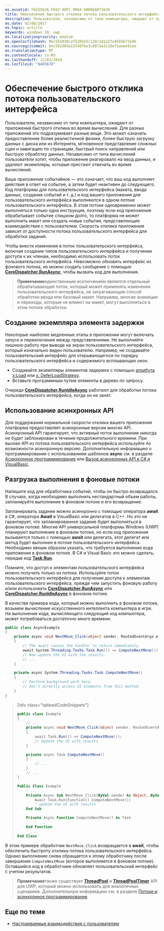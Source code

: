 ```yaml
---
ms.assetid: FA25562A-FE62-4DFC-9084-6BD6EAD73636
title: Обеспечение быстрого отклика потока пользовательского интерфейса
description: Пользователи, независимо от типа компьютера, ожидают от приложений быстрого отклика во время вычислений.
ms.date: 02/08/2017
ms.topic: article
keywords: windows 10, uwp
ms.localizationpriority: medium
ms.openlocfilehash: 0bc555030c2f5202e5c128c1d1a2fe45b5b71b4b
ms.sourcegitcommit: b4c502d69a13340f6e3c887aa3c26ef2aeee9cee
ms.translationtype: MT
ms.contentlocale: ru-RU
ms.lasthandoff: 12/03/2018
ms.locfileid: "8465670"
---
```

# <a name="keep-the-ui-thread-responsive"></a>Обеспечение быстрого отклика потока пользовательского интерфейса


Пользователи, независимо от типа компьютера, ожидают от приложений быстрого отклика во время вычислений. Для разных приложений это подразумевает разные вещи. Это может означать предоставление более реалистичной физики, более быструю загрузку данных с диска или из Интернета, мгновенное представление сложных сцен и навигацию по страницам, быстрый поиск направлений или быструю обработку данных. Независимо от типа вычислений пользователи хотят, чтобы приложение реагировало на ввод данных, и удаляют экземпляры, которые престают отвечать во время вычислений.

Ваше приложение событийное — это означает, что ваш код выполняет действия в ответ на событие, а затем будет неактивен до следующего. Код платформы для пользовательского интерфейса (макета, ввода данных, создания событий и т. д.) и код вашего приложения для пользовательского интерфейса выполняются в одном потоке пользовательского интерфейса. В этом потоке одновременно может выполняться только одна инструкция, поэтому если код приложения обрабатывает событие слишком долго, то платформа не может выполнить макет или создать новые события, представляющие взаимодействие с пользователем. Скорость отклика приложения зависит от доступности потока пользовательского интерфейса для обработки заданий.

Чтобы внести изменения в поток пользовательского интерфейса, включая создание типов пользовательского интерфейса и получение доступа к их членам, необходимо использовать поток пользовательского интерфейса. Невозможно обновить интерфейс из фонового потока, но можно создать сообщение с помощью [**CoreDispatcher.RunAsync**](https://msdn.microsoft.com/library/windows/apps/Hh750317), чтобы вызвать код для выполнения.

> **Примечание**единственным исключением является отдельный обрабатывающий поток, который может применять изменения пользовательского интерфейса, не затрагивающие способ обработки ввода или базовый макет. Например, многие анимации и переходы, которые не влияют на макет, могут выполняться в этом потоке обработки.

## <a name="delay-element-instantiation"></a>Создание экземпляра элемента задержки

Некоторые наиболее медленные этапы в приложении могут включать запуск и переключение между представлениями. Не выполняйте лишнюю работу при выводе на экран пользовательского интерфейса, который изначально виден пользователю. Например, не создавайте пользовательский интерфейс для открывающегося по порядку пользовательского интерфейса и содержимого всплывающих окон.

-   Создавайте экземпляры элементов задержки с помощью [атрибута x:Load](../xaml-platform/x-load-attribute.md) или [x: DeferLoadStrategy](https://msdn.microsoft.com/library/windows/apps/Mt204785).
-   Вставьте программным путем элементы в дерево по запросу.

Очереди [**CoreDispatcher.RunIdleAsync**](https://msdn.microsoft.com/library/windows/apps/Hh967918) работают для обработки потока пользовательского интерфейса, когда он не занят.

## <a name="use-asynchronous-apis"></a>Использование асинхронных API

Для поддержания нормальной скорости отклика вашего приложения платформа предоставляет асинхронные версии многих API. Асинхронный API гарантирует, что активный поток выполнения никогда не будет заблокирован в течение продолжительного времени. При вызове API из потока пользовательского интерфейса используйте по возможности асинхронную версию. Дополнительную информацию о программировании с использованием шаблонов **async** см. в разделе [Асинхронное программирование](https://msdn.microsoft.com/library/windows/apps/Mt187335) или [Вызов асинхронных API в C# и VisualBasic](https://msdn.microsoft.com/library/windows/apps/Mt187337).

## <a name="offload-work-to-background-threads"></a>Разгрузка выполнения в фоновые потоки

Напишите код для обработчика событий, чтобы он быстро возвращался. В случаях, когда необходимо выполнить нестандартный объем работы, запланируйте выполнение в фоновом потоке и его возвращение.

Запланировать задание можно асинхронно с помощью оператора **await** в C#, оператора **Await** в VisualBasic или делегатов в C++. Но это не гарантирует, что запланированное задание будет выполняться в фоновом потоке. Многие API универсальной платформы Windows (UWP) планируют выполнение в фоновом потоке, но если код приложения вызывается только с помощью **await** или делегата, этот делегат или метод будет выполнен в потоке пользовательского интерфейса. Необходимо явным образом указать, что требуется выполнение кода приложения в фоновом потоке. В C# и Visual Basic это можно сделать, передав код [**Task.Run**](https://msdn.microsoft.com/library/windows/apps/xaml/system.threading.tasks.task.run.aspx).

Помните, что доступ к элементам пользовательского интерфейса можно получить только из потока. Используйте поток пользовательского интерфейса для получения доступа к элементам пользовательского интерфейса, прежде чем запустить фоновую работу и/или использовать [**CoreDispatcher.RunAsync**](https://msdn.microsoft.com/library/windows/apps/Hh750317) или [**CoreDispatcher.RunIdleAsync**](https://msdn.microsoft.com/library/windows/apps/Hh967918) в фоновом потоке.

В качестве примера кода, который можно выполнить в фоновом потоке, возьмем вычисление искусственного интеллекта компьютера в игре. На выполнение кода, вычисляющего следующий ход компьютера, может потребоваться достаточно много времени.

```csharp
public class AsyncExample
{
    private async void NextMove_Click(object sender, RoutedEventArgs e)
    {
        // The await causes the handler to return immediately.
        await System.Threading.Tasks.Task.Run(() => ComputeNextMove());
        // Now update the UI with the results.
        // ...
    }

    private async System.Threading.Tasks.Task ComputeNextMove()
    {
        // Perform background work here.
        // Don't directly access UI elements from this method.
    }
}
```

> [!div class="tabbedCodeSnippets"]
> ```csharp
> public class Example
> {
>     // ...
>     private async void NextMove_Click(object sender, RoutedEventArgs e)
>     {
>         await Task.Run(() => ComputeNextMove());
>         // Update the UI with results
>     }
> 
>     private async Task ComputeNextMove()
>     {
>         // ...
>     }
>     // ...
> }
> ```
> ```vb
> Public Class Example
>     ' ...
>     Private Async Sub NextMove_Click(ByVal sender As Object, ByVal e As RoutedEventArgs)
>         Await Task.Run(Function() ComputeNextMove())
>         ' update the UI with results
>     End Sub
> 
>     Private Async Function ComputeNextMove() As Task
>         ' ...
>     End Function
>     ' ...
> End Class
> ```

В этом примере обработчик `NextMove_Click` возвращается в **await**, чтобы обеспечить быстроту отклика потока пользовательского интерфейса. Однако выполнение снова обращается к этому обработчику после завершения `ComputeNextMove` (которое выполняется в фоновом потоке). Оставшийся код в обработчике обновляет пользовательский интерфейс с учетом результатов.

> **Примечание**также существует [**ThreadPool**](https://msdn.microsoft.com/library/windows/apps/BR229621) и [**ThreadPoolTimer**](https://msdn.microsoft.com/library/windows/apps/windows.system.threading.threadpooltimer.aspx) API для UWP, который можно использовать для аналогичных сценариев. Дополнительную информацию см. в разделе [Потоки и асинхронное программирование](https://msdn.microsoft.com/library/windows/apps/Mt187340).

## <a name="related-topics"></a>Еще по теме

* [Настраиваемые взаимодействия с пользователем](https://msdn.microsoft.com/library/windows/apps/Mt185599)
